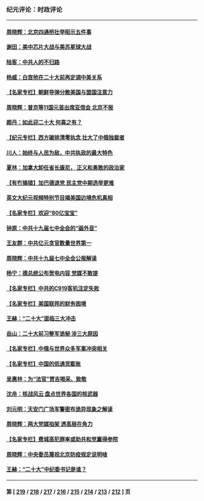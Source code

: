### 纪元评论：时政评论
---
#### [周晓辉：北京四通桥壮举昭示五件事](../../pages/nsc1025/n13845583.md) 
#### [谢田：美中芯片大战与美苏星球大战](../../pages/nsc1025/n13845198.md) 
#### [陆客：中共人的不归路](../../pages/nsc1025/n13845224.md) 
#### [杨威：白宫抢在二十大前再定调中美关系](../../pages/nsc1025/n13844952.md) 
#### [【名家专栏】朝鲜导弹分散美国与盟国注意力](../../pages/nsc1025/n13844601.md) 
#### [周晓辉：普京等11国元首出席亚信会 北京不报](../../pages/nsc1025/n13844822.md) 
#### [颜丹：如此迎二十大 何喜之有？](../../pages/nsc1025/n13844797.md) 
#### [【纪元专栏】西方碳排清零执念 壮大了中俄独裁者](../../pages/nsc1025/n13844798.md) 
#### [川人：始终与人民为敌，中共执政的最大特色](../../pages/nsc1025/n13844764.md) 
#### [夏林：加拿大卸任省长康尼， 正义和勇敢的政治家](../../pages/nsc1025/n13844779.md) 
#### [【有冇搞错】加巴德退党 民主党中期选举更难](../../pages/nsc1025/n13844663.md) 
#### [英文大纪元视频特别节目揭美国边境危机真相](../../pages/nsc1025/n13844619.md) 
#### [【名家专栏】欢迎“80亿宝宝”](../../pages/nsc1025/n13844628.md) 
#### [钟原：中共十九届七中全会的“画外音”](../../pages/nsc1025/n13844177.md) 
#### [王友群：中共亿元贪官数量世界第一](../../pages/nsc1025/n13844182.md) 
#### [周晓辉：中共十九届七中全会公报解读](../../pages/nsc1025/n13844052.md) 
#### [杨宁：德总统公布贺电内容 党媒不敢提](../../pages/nsc1025/n13844041.md) 
#### [【名家专栏】中共的C919客机注定失败](../../pages/nsc1025/n13843883.md) 
#### [【名家专栏】美国联邦的财务困境](../../pages/nsc1025/n13843895.md) 
#### [王赫：“二十大”面临三大冲击](../../pages/nsc1025/n13843650.md) 
#### [岳山：二十大前习整军诡秘 涉三大原因](../../pages/nsc1025/n13843759.md) 
#### [【名家专栏】中俄与世界众多军事冲突相关](../../pages/nsc1025/n13843882.md) 
#### [【名家专栏】中国的低通货膨胀](../../pages/nsc1025/n13843115.md) 
#### [吴惠林：为“法官”贾吉喝采、致敬](../../pages/nsc1025/n13843737.md) 
#### [沈舟：核战风云 盘点世界各国的核武器](../../pages/nsc1025/n13843516.md) 
#### [刘元明：天安门广场军警密布诡异现象之解读](../../pages/nsc1025/n13843384.md) 
#### [周晓辉：两大党媒掐架 透高层在角力](../../pages/nsc1025/n13843352.md) 
#### [【名家专栏】费城高犯罪率或助共和党赢得参院](../../pages/nsc1025/n13843112.md) 
#### [周晓辉：中央委员蔑视北京防疫规定说明啥](../../pages/nsc1025/n13843348.md) 
#### [王赫：“二十大”中纪委书记是谁？](../../pages/nsc1025/n13842702.md) 

---
#### 第 [ [219](./219.md) / [218](./218.md) / [217](./217.md) / [216](./216.md) / [215](./215.md) / [214](./214.md) / [213](./213.md) / [212](./212.md) ] 页
